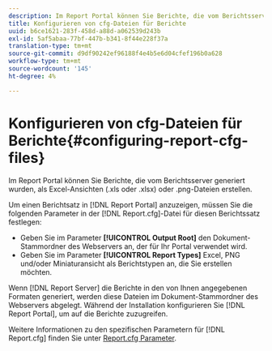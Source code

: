 ```yaml
---
description: Im Report Portal können Sie Berichte, die vom Berichtsserver generiert wurden, als Excel-Ansichten (.xls oder .xlsx) oder .png-Dateien erstellen.
title: Konfigurieren von cfg-Dateien für Berichte
uuid: b6ce1621-283f-458d-a88d-a062539d243b
exl-id: 5af5abaa-77bf-447b-b341-8f44e228f37a
translation-type: tm+mt
source-git-commit: d9df90242ef96188f4e4b5e6d04cfef196b0a628
workflow-type: tm+mt
source-wordcount: '145'
ht-degree: 4%

---
```


# Konfigurieren von cfg-Dateien für Berichte{#configuring-report-cfg-files}

Im Report Portal können Sie Berichte, die vom Berichtsserver generiert wurden, als Excel-Ansichten (.xls oder .xlsx) oder .png-Dateien erstellen.

Um einen Berichtsatz in [!DNL Report Portal] anzuzeigen, müssen Sie die folgenden Parameter in der [!DNL Report.cfg]-Datei für diesen Berichtssatz festlegen:

* Geben Sie im Parameter **[!UICONTROL Output Root]** den Dokument-Stammordner des Webservers an, der für Ihr Portal verwendet wird.
* Geben Sie im Parameter **[!UICONTROL Report Types]** Excel, PNG und/oder Miniaturansicht als Berichtstypen an, die Sie erstellen möchten.

Wenn [!DNL Report Server] die Berichte in den von Ihnen angegebenen Formaten generiert, werden diese Dateien im Dokument-Stammordner des Webservers abgelegt. Während der Installation konfigurieren Sie [!DNL Report Portal], um auf die Berichte zuzugreifen.

Weitere Informationen zu den spezifischen Parametern für [!DNL Report.cfg] finden Sie unter [Report.cfg Parameter](../../../home/c-rpt-oview/c-rpt-param-ref/c-rpt-param.md#concept-838e59d72d3f4cb29ee15f5c7eb0ceff).
